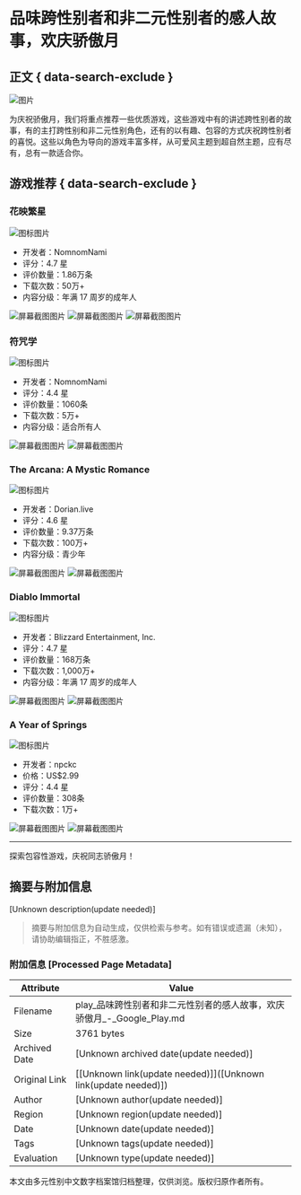 # 品味跨性别者和非二元性别者的感人故事，欢庆骄傲月

## 正文 { data-search-exclude }


![图片](https://play-lh.googleusercontent.com/gJ--FbDetlmCbgZclzakWi12n9zxadWDKMyMUV1QCmGdP0-mriAmH_1n6ZFceqw4lBWxMM5LQ4eU=w1296-h2160-rw)

为庆祝骄傲月，我们将重点推荐一些优质游戏，这些游戏中有的讲述跨性别者的故事，有的主打跨性别和非二元性别角色，还有的以有趣、包容的方式庆祝跨性别者的喜悦。这些以角色为导向的游戏丰富多样，从可爱风主题到超自然主题，应有尽有，总有一款适合你。

## 游戏推荐 { data-search-exclude }

### 花映繁星

![图标图片](https://play-lh.googleusercontent.com/MeSDTx6n6dVM1dGHU5atuknulM2CGva1rv7FcBE-tRhF2ioXh_hSvPf8RgbK27wySw=s52-rw)

- 开发者：NomnomNami
- 评分：4.7 星
- 评价数量：1.86万条
- 下载次数：50万+
- 内容分级：年满 17 周岁的成年人

![屏幕截图图片](https://play-lh.googleusercontent.com/3KN7SvJZ4Swqhd7itUc1-inNK2EIp2D_xm8lo7-VACjyC7YQ9n6Q8nk_BQ-Ha282zl-6=w526-h296-rw)
![屏幕截图图片](https://play-lh.googleusercontent.com/yQ7RsgB9FKrxz0OBC4wOMu_8nXAZrGVVEduLPgO4a5w-ini3wYR19rjSASRjhXvnNw=w526-h296-rw)
![屏幕截图图片](https://play-lh.googleusercontent.com/gM6M2TkKwYTZOZoQHqDfw5G-PHZ_zXgqaMWV2obRCCxOUb6NtsF7qbLaGSdGjUPavBs=w526-h296-rw)

### 符咒学

![图标图片](https://play-lh.googleusercontent.com/mtEV53t5tN9gSDuiExDOiUm4RQkb4Fv1HE9kG1uZ8nE6f_Kz3YAGnuicuyM6dZy9dgk=s52-rw)

- 开发者：NomnomNami
- 评分：4.4 星
- 评价数量：1060条
- 下载次数：5万+
- 内容分级：适合所有人

![屏幕截图图片](https://play-lh.googleusercontent.com/Dm3xq2z4CWyB6OmvBNeJHWmh6wxHPvd2zX9HzuMgRSU-HZDRAPkAn1VGeW66yQQUpA=w526-h296-rw)
![屏幕截图图片](https://play-lh.googleusercontent.com/vvlL56Z1bl7SbU5L1Ok6erlJAu2AtT7B5s2skdB4ws7Ti16jMW5evR88g1MbuexdsBsI=w526-h296-rw)

### The Arcana: A Mystic Romance

![图标图片](https://play-lh.googleusercontent.com/d4AXI_4gRjt5qy0ptYijQnXvHqfe7xm3gix0c2EZlQyPAw7WTdYjDdD5aIlvsQXRSKQ=s52-rw)

- 开发者：Dorian.live
- 评分：4.6 星
- 评价数量：9.37万条
- 下载次数：100万+
- 内容分级：青少年

![屏幕截图图片](https://play-lh.googleusercontent.com/4htM0p9MVup47jkeWEzCyfAJPBHUUFdH9YJlba0aBMx0L_BjW-_IP2kbH0Bep7_17t19=w720-h405-rw)
![屏幕截图图片](https://play-lh.googleusercontent.com/lnQ6gFHxRxjLbOLWAk60POyulhHU6WTtqoTxa7MyB1iP50wTsRO4RwW3El46hBT9IHo=w526-h296-rw)

### Diablo Immortal

![图标图片](https://play-lh.googleusercontent.com/A_QC0wIirHO1pFegbvD2Dvh68vh-YVXf_flU1QAaG5BXB87zC9RJhQL4vT6ztn1Cb6c=s52-rw)

- 开发者：Blizzard Entertainment, Inc.
- 评分：4.7 星
- 评价数量：168万条
- 下载次数：1,000万+
- 内容分级：年满 17 周岁的成年人

![屏幕截图图片](https://play-lh.googleusercontent.com/RLU_HpIAuHoH5v8VLIInLlswBlawxDwXtFYieNrF5zovp86Megi7RV2aRieTLit9JA=w720-h405-rw)
![屏幕截图图片](https://play-lh.googleusercontent.com/ZZmy2vdyWLIQ3Uw_u4s-IBMwyXCtpX-oktF2zNZ9hYwuHY9Pub5RO7soD6LSAMKnkg=w526-h296-rw)

### A Year of Springs

![图标图片](https://play-lh.googleusercontent.com/m8oYa0XWJ9rBT8LWRcoc-O5XCFbYL47klt7Al8JM22Ff-Ukj9OyRi-s1GKP_Hqu8FMQ7=s52-rw)

- 开发者：npckc
- 价格：US$2.99
- 评分：4.4 星
- 评价数量：308条
- 下载次数：1万+

![屏幕截图图片](https://play-lh.googleusercontent.com/ZC_m3wbBYTjPqoc-EWbU7l5mhs_PTm-KZLdaq_D-fyA1grUagXEMxVGibKJKhT7rKA=w720-h405-rw)
![屏幕截图图片](https://play-lh.googleusercontent.com/nsb01fiSSibBzafAKFfWFCTon4edCInDsa5dinxii8jmDz-PhxSh4RApRWYKpBgz2TND=w526-h296-rw)

---

探索包容性游戏，庆祝同志骄傲月！
<!-- tcd_original_link https://play.google.com/store/apps/editorial?id=mc_games_editorialmd_pride_2024_fcp&hl=zh_CN -->


## 摘要与附加信息

<!-- tcd_abstract -->
[Unknown description(update needed)]
<!-- tcd_abstract_end -->

> 摘要与附加信息为自动生成，仅供检索与参考。如有错误或遗漏（未知），请协助编辑指正，不胜感激。

### 附加信息 [Processed Page Metadata]

| Attribute       | Value                                  |
|-----------------|----------------------------------------|
| Filename        | play_品味跨性别者和非二元性别者的感人故事，欢庆骄傲月_-_Google_Play.md                             |
| Size            | 3761 bytes                           |
| Archived Date   | [Unknown archived date(update needed)]                             |
| Original Link   | [[Unknown link(update needed)]]([Unknown link(update needed)])                       |
| Author          | [Unknown author(update needed)]                               |
| Region          | [Unknown region(update needed)]                               |
| Date            | [Unknown date(update needed)]                                 |
| Tags            | [Unknown tags(update needed)]                                 |
| Evaluation            | [Unknown type(update needed)]                                 |
<!-- tcd_table_end -->

本文由多元性别中文数字档案馆归档整理，仅供浏览。版权归原作者所有。
